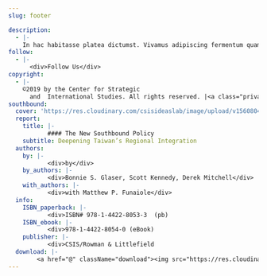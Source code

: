 ```yaml
---
slug: footer

description:
  - |-
    In hac habitasse platea dictumst. Vivamus adipiscing fermentum quam volutpat aliquam. Integer et elit eget elit facilisis tristique. Nam vel iaculis mauris. Sed ullamcorper tellus erat, non ultrices sem tincidunt euismod. Fusce rhoncus porttitor velit, eu bibendum nibh aliquet vel.
follow:
  - |-
      <div>Follow Us</div>
copyright:
  - |-
    ©2019 by the Center for Strategic
      and  International Studies. All rights reserved. |<a class="privacy-policy" href="https://www.csis.org/privacy-policy" target="_blank" rel="nofollow noreferrer"> Privacy Policy</a> | <a class="privacy-policy" href="https://www.csis.org/reprint-permissions" target="_blank" rel="nofollow noreferrer">Reprint Permissions</a>
southbound:
  cover: 'https://res.cloudinary.com/csisideaslab/image/upload/v1560804941/southbound/southbound-cover.png'
  report:
    title: |-
           #### The New Southbound Policy
    subtitle: Deepening Taiwan’s Regional Integration
  authors:
    by: |-
           <div>by</div>
    by_authors: |-
           <div>Bonnie S. Glaser, Scott Kennedy, Derek Mitchell</div>
    with_authors: |-
           <div>with Matthew P. Funaiole</div>
  info:
    ISBN_paperback: |-
           <div>ISBN# 978-1-4422-8053-3  (pb)
    ISBN_ebook: |-
           <div>978-1-4422-8054-0 (eBook)
    publisher: |-
           <div>CSIS/Rowman & Littlefield
  download: |-
        <a href="@" className="download"><img src="https://res.cloudinary.com/csisideaslab/image/upload/v1560804941/southbound/southbound-cover.png" class="download__image" alt="The New Southbound Policy Report Cover" title="Download The New Southbound Policy Report"><span  class="icon-download">Download the Full Report</span></a>
---
```

